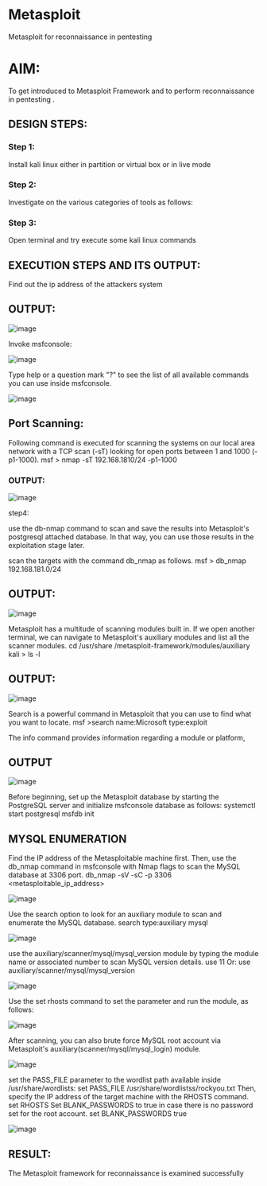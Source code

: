 
# Metasploit
Metasploit for reconnaissance in pentesting

# AIM:

To get introduced to Metasploit Framework and to  perform reconnaissance  in pentesting .

## DESIGN STEPS:

### Step 1:

Install kali linux either in partition or virtual box or in live mode

### Step 2:

Investigate on the various categories of tools as follows:

### Step 3:

Open terminal and try execute some kali linux commands

## EXECUTION STEPS AND ITS OUTPUT:

Find out the ip address of the attackers system

## OUTPUT:

![image](https://github.com/user-attachments/assets/1bbfd4c2-e511-4774-8219-e9bdd8d694f6)

Invoke msfconsole:

![image](https://github.com/user-attachments/assets/649f11ae-05e2-43c1-9377-2954d2cf84b1)

Type help or a question mark "?" to see the list of all available commands you can use inside msfconsole.

![image](https://github.com/user-attachments/assets/5c522352-e297-496a-a07c-24a4cb4ee743)

## Port Scanning:
Following command is executed for scanning the systems on our local area network with a TCP scan (-sT) looking for open ports between 1 and 1000 (-p1-1000). msf > nmap -sT 192.168.1810/24 -p1-1000

### OUTPUT:

![image](https://github.com/user-attachments/assets/ed717f00-aec2-4686-90b4-993f25b7f790)

step4:

use the db-nmap command to scan and save the results into Metasploit's postgresql attached database. In that way, you can use those results in the exploitation stage later.

scan the targets with the command db_nmap as follows. msf > db_nmap 192.168.181.0/24

## OUTPUT:

![image](https://github.com/user-attachments/assets/43c561b4-3dee-4bb9-b2dc-d0e39b1eecc9)

Metasploit has a multitude of scanning modules built in. If we open another terminal, we can navigate to Metasploit's auxiliary modules and list all the scanner modules. cd /usr/share /metasploit-framework/modules/auxiliary kali > ls -l

## OUTPUT:

![image](https://github.com/user-attachments/assets/fc9fdfb6-3408-43ad-8291-914acc72f82a)

Search is a powerful command in Metasploit that you can use to find what you want to locate. msf >search name:Microsoft type:exploit

The info command provides information regarding a module or platform,

## OUTPUT

![image](https://github.com/user-attachments/assets/a286e65e-2605-478c-8e9b-525f5aac4b9b)

Before beginning, set up the Metasploit database by starting the PostgreSQL server and initialize msfconsole database as follows: systemctl start postgresql msfdb init

## MYSQL ENUMERATION
Find the IP address of the Metasploitable machine first. Then, use the db_nmap command in msfconsole with Nmap flags to scan the MySQL database at 3306 port. db_nmap -sV -sC -p 3306 <metasploitable_ip_address>

![image](https://github.com/user-attachments/assets/dd695837-88ec-424c-84bd-f11345fb071c)

Use the search option to look for an auxiliary module to scan and enumerate the MySQL database. search type:auxiliary mysql

![image](https://github.com/user-attachments/assets/a1fd1007-432d-4fa9-bc5a-b7256df89e48)

use the auxiliary/scanner/mysql/mysql_version module by typing the module name or associated number to scan MySQL version details. use 11 Or: use auxiliary/scanner/mysql/mysql_version

![image](https://github.com/user-attachments/assets/61d8e2d1-135c-44fd-9177-b80a386709fe)

Use the set rhosts command to set the parameter and run the module, as follows:

![image](https://github.com/user-attachments/assets/59aad2d4-d186-4f34-914e-07787dadef6d)

After scanning, you can also brute force MySQL root account via Metasploit's auxiliary(scanner/mysql/mysql_login) module.

![image](https://github.com/user-attachments/assets/125964d1-9920-4747-b63d-cbb382d4416e)

set the PASS_FILE parameter to the wordlist path available inside /usr/share/wordlists: set PASS_FILE /usr/share/wordlistss/rockyou.txt Then, specify the IP address of the target machine with the RHOSTS command. set RHOSTS Set BLANK_PASSWORDS to true in case there is no password set for the root account. set BLANK_PASSWORDS true

![image](https://github.com/user-attachments/assets/b834d553-04d7-4d9f-b599-be9e94d7cbfb)


## RESULT:
The Metasploit framework for reconnaissance is  examined successfully
